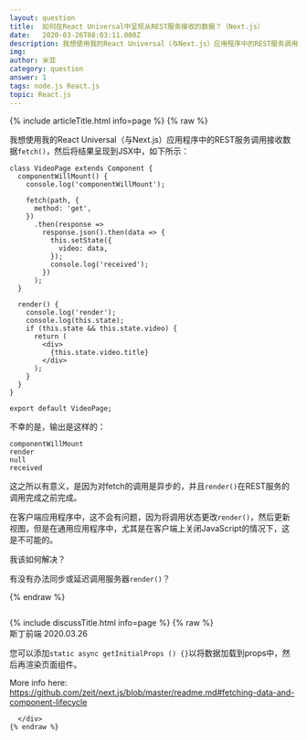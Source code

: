 ```yaml
---
layout: question
title:  如何在React Universal中呈现从REST服务接收的数据？（Next.js）
date:   2020-03-26T08:03:11.000Z
description: 我想使用我的React Universal（与Next.js）应用程序中的REST服务调用接收数据fetch()，然后将结果呈现到JSX中，如下所示：...
img: 
author: 米亚
category: question
answer: 1
tags: node.js React.js
topic: React.js
---
```

<div class="article-root">
  <div class="article">
    {% include articleTitle.html info=page %}
    {% raw %}
    <div class="article-content"><p><font style="vertical-align: inherit;"><font style="vertical-align: inherit;">我想使用我的React Universal（与Next.js）应用程序中的REST服务调用接收数据</font></font><code>fetch()</code><font style="vertical-align: inherit;"><font style="vertical-align: inherit;">，然后将结果呈现到JSX中，如下所示：</font></font></p>

<pre><code>class VideoPage extends Component {<font></font>
  componentWillMount() {<font></font>
    console.log('componentWillMount');<font></font>
<font></font>
    fetch(path, {<font></font>
      method: 'get',<font></font>
    })<font></font>
      .then(response =&gt;<font></font>
        response.json().then(data =&gt; {<font></font>
          this.setState({<font></font>
            video: data,<font></font>
          });<font></font>
          console.log('received');<font></font>
        })<font></font>
      );<font></font>
  }<font></font>
<font></font>
  render() {<font></font>
    console.log('render');<font></font>
    console.log(this.state);<font></font>
    if (this.state &amp;&amp; this.state.video) {<font></font>
      return (<font></font>
        &lt;div&gt;<font></font>
          {this.state.video.title}<font></font>
        &lt;/div&gt;<font></font>
      );<font></font>
    }<font></font>
  }<font></font>
}<font></font>
<font></font>
export default VideoPage;<font></font>
</code></pre>

<p><font style="vertical-align: inherit;"><font style="vertical-align: inherit;">不幸的是，输出是这样的：</font></font></p>

<pre><code>componentWillMount<font></font>
render<font></font>
null<font></font>
received<font></font>
</code></pre>

<p><font style="vertical-align: inherit;"><font style="vertical-align: inherit;">这之所以有意义，是因为对fetch的调用是异步的，并且</font></font><code>render()</code><font style="vertical-align: inherit;"><font style="vertical-align: inherit;">在REST服务的调用完成之前完成。</font></font></p>

<p><font style="vertical-align: inherit;"><font style="vertical-align: inherit;">在客户端应用程序中，这不会有问题，因为将调用状态更改</font></font><code>render()</code><font style="vertical-align: inherit;"><font style="vertical-align: inherit;">，然后更新视图，但是在通用应用程序中，尤其是在客户端上关闭JavaScript的情况下，这是不可能的。</font></font></p>

<p><font style="vertical-align: inherit;"><font style="vertical-align: inherit;">我该如何解决？</font></font></p>

<p><font style="vertical-align: inherit;"><font style="vertical-align: inherit;">有没有办法同步或延迟调用服务器</font></font><code>render()</code><font style="vertical-align: inherit;"><font style="vertical-align: inherit;">？</font></font></p></div>
    {% endraw %}
  </div>
  <p style="height: 0;width:0;overflow: hidden;"> 第3742篇《如何在React Universal中呈现从REST服务接收的数据？（Next.js）》来自Winter(https://github.com/aiyld/aiyld.github.io)的站点</p>
  <div class="discuss-wrapper">
    {% include discussTitle.html info=page %}
    {% raw %}
    <div class="discuss-item">
        <div class="discuss-parent">
          <div class="discuss-meta">
            <span class="discuss-user">斯丁前端</span>
            <span class="discuss-time">2020.03.26</span>
          </div>
          <div class="discuss-comment"><p><font style="vertical-align: inherit;"><font style="vertical-align: inherit;">您可以添加</font></font><code>static async getInitialProps () {}</code><font style="vertical-align: inherit;"><font style="vertical-align: inherit;">以将数据加载到props中，然后再渲染页面组件。</font></font></p>

<p>More info here: <a href="https://github.com/zeit/next.js/blob/master/readme.md#fetching-data-and-component-lifecycle" rel="nofollow noreferrer">https://github.com/zeit/next.js/blob/master/readme.md#fetching-data-and-component-lifecycle</a></p></div>
        </div>
        
      </div>
    {% endraw %}
  </div>
<div>
